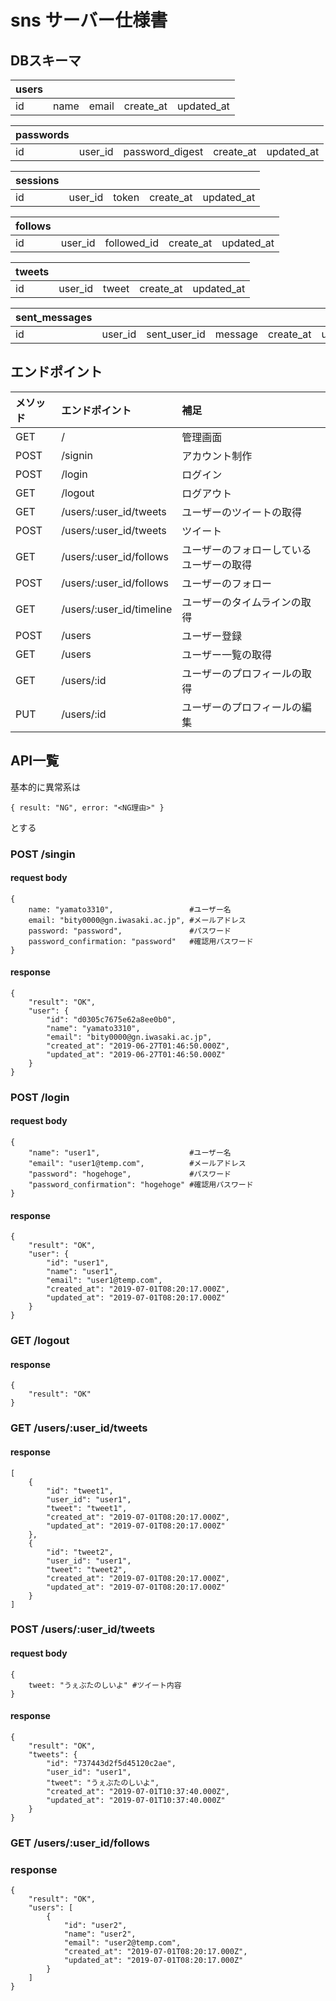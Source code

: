 # sns サーバー仕様書

## DBスキーマ
| users |      |       |           |            |
| :---- | :--- | :---- | :-------- | :--------- |
| id    | name | email | create_at | updated_at |

| passwords |         |                 |           |            |
| :-------- | :------ | :-------------- | :-------- | :--------- |
| id        | user_id | password_digest | create_at | updated_at |

| sessions |         |       |           |            |
| :------- | :------ | :---- | :-------- | :--------- |
| id       | user_id | token | create_at | updated_at |

| follows |         |             |           |            |
| :------ | :------ | :---------- | :-------- | :--------- |
| id      | user_id | followed_id | create_at | updated_at |

| tweets |         |       |           |            |
| :----- | :------ | :---- | :-------- | :--------- |
| id     | user_id | tweet | create_at | updated_at |

| sent_messages |         |              |         |           |            |
| :------------ | :------ | :----------- | :------ | :-------- | :--------- |
| id            | user_id | sent_user_id | message | create_at | updated_at |

## エンドポイント
 | メソッド | エンドポイント           | 補足                                     |
 | :------- | :----------------------- | :--------------------------------------- |
 | GET      | /                        | 管理画面                                 |
 | POST     | /signin                  | アカウント制作                           |
 | POST     | /login                   | ログイン                                 |
 | GET      | /logout                  | ログアウト                               |
 | GET      | /users/:user_id/tweets   | ユーザーのツイートの取得                 |
 | POST     | /users/:user_id/tweets   | ツイート                                 |
 | GET      | /users/:user_id/follows  | ユーザーのフォローしているユーザーの取得 |
 | POST     | /users/:user_id/follows  | ユーザーのフォロー                       |
 | GET      | /users/:user_id/timeline | ユーザーのタイムラインの取得             |
 | POST     | /users                   | ユーザー登録                             |
 | GET      | /users                   | ユーザー一覧の取得                       |
 | GET      | /users/:id               | ユーザーのプロフィールの取得             |
 | PUT      | /users/:id               | ユーザーのプロフィールの編集             |
 
 

 ## API一覧
基本的に異常系は
```
{ result: "NG", error: "<NG理由>" }
```
とする

### POST /singin
#### request body
```
{
    name: "yamato3310",                 #ユーザー名
    email: "bity0000@gn.iwasaki.ac.jp", #メールアドレス
    password: "password",               #パスワード
    password_confirmation: "password"   #確認用パスワード
}
```
#### response
```
{
    "result": "OK",
    "user": {
        "id": "d0305c7675e62a8ee0b0",
        "name": "yamato3310",
        "email": "bity0000@gn.iwasaki.ac.jp",
        "created_at": "2019-06-27T01:46:50.000Z",
        "updated_at": "2019-06-27T01:46:50.000Z"
    }
}
```

### POST /login
#### request body
```
{
    "name": "user1",                    #ユーザー名
    "email": "user1@temp.com",          #メールアドレス
    "password": "hogehoge",             #パスワード
    "password_confirmation": "hogehoge" #確認用パスワード
}
```
#### response
```
{
    "result": "OK",
    "user": {
        "id": "user1",
        "name": "user1",
        "email": "user1@temp.com",
        "created_at": "2019-07-01T08:20:17.000Z",
        "updated_at": "2019-07-01T08:20:17.000Z"
    }
}
```

### GET /logout
#### response
```
{
    "result": "OK"
}
```

### GET /users/:user_id/tweets
#### response
```
[
    {
        "id": "tweet1",
        "user_id": "user1",
        "tweet": "tweet1",
        "created_at": "2019-07-01T08:20:17.000Z",
        "updated_at": "2019-07-01T08:20:17.000Z"
    },
    {
        "id": "tweet2",
        "user_id": "user1",
        "tweet": "tweet2",
        "created_at": "2019-07-01T08:20:17.000Z",
        "updated_at": "2019-07-01T08:20:17.000Z"
    }
]
```

### POST /users/:user_id/tweets
#### request body
```
{
    tweet: "うぇぶたのしいよ" #ツイート内容
}
```
#### response
```
{
    "result": "OK",
    "tweets": {
        "id": "737443d2f5d45120c2ae",
        "user_id": "user1",
        "tweet": "うぇぶたのしいよ",
        "created_at": "2019-07-01T10:37:40.000Z",
        "updated_at": "2019-07-01T10:37:40.000Z"
    }
}
```

### GET /users/:user_id/follows
### response
```
{
    "result": "OK",
    "users": [
        {
            "id": "user2",
            "name": "user2",
            "email": "user2@temp.com",
            "created_at": "2019-07-01T08:20:17.000Z",
            "updated_at": "2019-07-01T08:20:17.000Z"
        }
    ]
}
```
